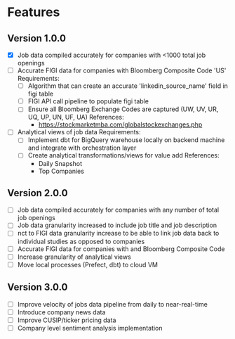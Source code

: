 # Features

## Version 1.0.0

- [x] Job data compiled accurately for companies with <1000 total job openings
- [ ] Accurate FIGI data for companies with Bloomberg Composite Code 'US'
    Requirements:
    - [ ] Algorithm that can create an accurate 'linkedin_source_name' field in figi table
    - [ ] FIGI API call pipeline to populate figi table
    - [ ] Ensure all Bloomberg Exchange Codes are captured (UW, UV, UR, UQ, UP, UN, UF, UA) 
        References:
        - https://stockmarketmba.com/globalstockexchanges.php
- [ ] Analytical views of job data
    Requirements:
    - [ ] Implement dbt for BigQuery warehouse locally on backend machine and integrate with orchestration layer
    - [ ] Create analytical transformations/views for value add
        References:
        - Daily Snapshot
        - Top Companies

## Version 2.0.0

- [ ] Job data compiled accurately for companies with any number of total job openings
- [ ] Job data granularity increased to include job title and job description
- [ ] nct to FIGI data granularity increase to be able to link job data back to individual studies as opposed to companies
- [ ] Accurate FIGI data for companies with and Bloomberg Composite Code
- [ ] Increase granularity of analytical views
- [ ] Move local processes (Prefect, dbt) to cloud VM

## Version 3.0.0
- [ ] Improve velocity of jobs data pipeline from daily to near-real-time
- [ ] Introduce company news data
- [ ] Improve CUSIP/ticker pricing data
- [ ] Company level sentiment analysis implementation